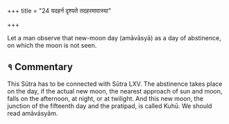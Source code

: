 +++
title = "24 यदहर्न दृश्यते तदहरमावास्या"

+++

Let a man observe that new-moon day (amāvāsyā) as a day of abstinence, on which the moon is not seen.

## १ Commentary

This Sūtra has to be connected with Sūtra LXV. The abstinence takes place on the day, if the actual new moon, the nearest approach of sun and moon, falls on the afternoon, at night, or at twilight. And this new moon, the junction of the fifteenth day and the pratipad, is called Kuhū. We should read amāvāsyām.
